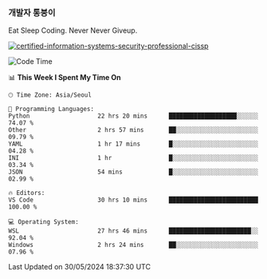 ### 개발자 통붕이
Eat Sleep Coding.
Never Never Giveup.

[![certified-information-systems-security-professional-cissp](https://user-images.githubusercontent.com/44606727/157613689-acd84ec6-5f8f-4e79-89d9-a8d51f033634.png)](https://www.credly.com/badges/f394a010-85a0-450b-9136-8043af01d71c/public_url)

<!--START_SECTION:waka-->
![Code Time](http://img.shields.io/badge/Code%20Time-2%2C989%20hrs-blue)

📊 **This Week I Spent My Time On** 

```text
🕑︎ Time Zone: Asia/Seoul

💬 Programming Languages: 
Python                   22 hrs 20 mins      ███████████████████░░░░░░   74.07 % 
Other                    2 hrs 57 mins       ██░░░░░░░░░░░░░░░░░░░░░░░   09.79 % 
YAML                     1 hr 17 mins        █░░░░░░░░░░░░░░░░░░░░░░░░   04.28 % 
INI                      1 hr                █░░░░░░░░░░░░░░░░░░░░░░░░   03.34 % 
JSON                     54 mins             █░░░░░░░░░░░░░░░░░░░░░░░░   02.99 % 

🔥 Editors: 
VS Code                  30 hrs 10 mins      █████████████████████████   100.00 % 

💻 Operating System: 
WSL                      27 hrs 46 mins      ███████████████████████░░   92.04 % 
Windows                  2 hrs 24 mins       ██░░░░░░░░░░░░░░░░░░░░░░░   07.96 % 
```


 Last Updated on 30/05/2024 18:37:30 UTC
<!--END_SECTION:waka-->
